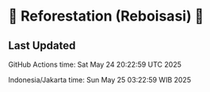 
# 🌳 Reforestation (Reboisasi) 🌲

## Last Updated

GitHub Actions time: Sat May 24 20:22:59 UTC 2025

Indonesia/Jakarta time: Sun May 25 03:22:59 WIB 2025
